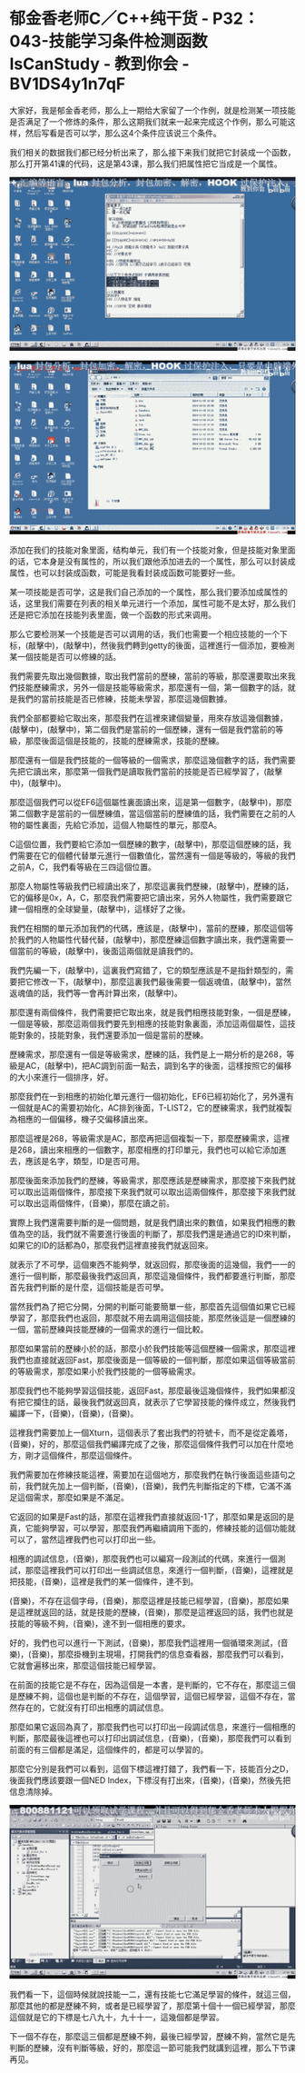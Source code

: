 # 郁金香老师C／C++纯干货 - P32：043-技能学习条件检测函数IsCanStudy - 教到你会 - BV1DS4y1n7qF

大家好，我是郁金香老师，那么上一期给大家留了一个作例，就是检测某一项技能是否满足了一个修炼的条件，那么这期我们就来一起来完成这个作例，那么可能这样，然后写看是否可以学，那么这4个条件应该说三个条件。

我们相关的数据我们都已经分析出来了，那么接下来我们就把它封装成一个函数，那么打开第41课的代码，这是第43课，那么我们把属性把它当成是一个属性。



![](img/e24f545b080a39503ad3bffc99e76d9a_1.png)

![](img/e24f545b080a39503ad3bffc99e76d9a_2.png)

添加在我们的技能对象里面，结构单元，我们有一个技能对象，但是技能对象里面的话，它本身是没有属性的，所以我们跟他添加进去的一个属性，那么可以封装成属性，也可以封装成函数，可能是我看封装成函数可能要好一些。

某一项技能是否可学，这是我们自己添加的一个属性，那么我们要添加成属性的话，这里我们需要在列表的相关单元进行一个添加，属性可能不是太好，那么我们还是把它添加在技能列表里面，做一个函数的形式来调用。

那么它要检测某一个技能是否可以调用的话，我们也需要一个相应技能的一个下标，(敲擊中)，(敲擊中)，然後我們轉到getty的後面，這裡進行一個添加，要檢測某一個技能是否可以修練的話。

我們需要先取出幾個數據，取出我們當前的歷練，當前的等級，那麼還要取出來我們技能歷練需求，另外一個是技能等級需求，那麼還有一個，第一個數字的話，就是我們的當前技能是否已修練，技能未學習，那麼這幾個數據。

我們全部都要給它取出來，那麼我們在這裡來建個變量，用來存放這幾個數據，(敲擊中)，(敲擊中)，第二個我們是當前的一個歷練，還有一個是我們當前的等級，那麼後面這個是技能的，技能的歷練需求，技能的歷練。

那麼還有一個是我們技能的一個等級的一個需求，那麼這幾個數字的話，我們需要先把它讀出來，那麼第一個我們是讀取我們當前的技能是否已經學習了，(敲擊中)，(敲擊中)。

那麼這個我們可以從EF6這個屬性裏面讀出來，這是第一個數字，(敲擊中)，那麼第二個數字是當前的一個歷練值，當這個當前的歷練值的話，我們需要在之前的人物的屬性裏面，先給它添加，這個人物屬性的單元，那麼A。

C這個位置，我們要給它添加一個歷練的數字，(敲擊中)，那麼這個歷練的話，我們需要在它的個體代替單元進行一個數值化，當然還有一個是等級的，等級的我們之前A，C，我們看等級在三四這個位置。

那麼人物屬性等級我們已經讀出來了，那麼這裏我們歷練，(敲擊中)，歷練的話，它的偏移是0x，A，C，那麼我們需要把它讀出來，另外人物屬性，我們需要跟它建一個相應的全球變量，(敲擊中)，這樣好了之後。

我們在相關的單元添加我們的代碼，應該是，(敲擊中)，當前的歷練，那麼這個等於我們的人物屬性代替代替，(敲擊中)，那麼歷練這個數字讀出來，我們還需要一個當前的等級，(敲擊中)，後面這兩個就是讀我們的。

我們先編一下，(敲擊中)，這裏我們寫錯了，它的類型應該是不是指針類型的，需要把它修改一下，(敲擊中)，那麼這裏我們最後需要一個返魂值，(敲擊中)，當然返魂值的話，我們等一會再計算出來，(敲擊中)。

那麼還有兩個條件，我們需要把它取出來，就是我們相應技能對象，一個是歷練，一個是等級，那麼這兩個我們要先到相應的技能對象裏面，添加這兩個屬性，這技能對象的，技能對象，我們還要添加一個是當前的歷練。

歷練需求，那麼還有一個是等級需求，歷練的話，我們是上一期分析的是268，等級是AC，(敲擊中)，把AC調到前面一點去，調到名字的後面，這樣按照它的偏移的大小來進行一個排序，好。

那麼我們在一到相應的初始化單元進行一個初始化，EF6已經初始化了，另外還有一個就是AC的需要初始化，AC排到後面，T-LIST2，它的歷練需求，我們就複製為相應的一個偏移，機子交偏移讀出來。

那麼這裡是268，等級需求是AC，那麼再把這個複製一下，那麼歷練需求，這裡是268，讀出來相應的一個數字，那麼相應的打印單元，我們也可以給它添加進去，應該是名字，類型，ID是否可用。

那麼後面來添加我們的歷練，等級需求，那麼應該是歷練需求，那麼接下來我們就可以取出這兩個條件，那麼接下來我們就可以取出這兩個條件，那麼接下來我們就可以取出這兩個條件，(音樂)，那麼在讀之前。

實際上我們還需要判斷的是一個問題，就是我們讀出來的數值，如果我們相應的數值為空的話，我們就不需要進行後面的判斷了，那麼我們還是通過它的ID來判斷，如果它的ID的話都為0，那麼我們這裡直接我們就返回來。

就表示了不可學，這個東西不能夠學，就返回假，那麼後面的這幾個，我們一一的進行一個判斷，那麼最後我們返回真，那麼這幾個條件，我們都要進行判斷，那麼首先我們判斷的是什麼，這個技能是否可學。

當然我們為了把它分開，分開的判斷可能要簡單一些，那麼首先這個值如果它已經學習了，那麼我們也返回，那麼就不用去調用這個技能，那麼然後這是一個歷練的一個，當前歷練與技能歷練的一個需求的進行一個比較。

那麼如果當前的歷練小於的話，那麼小於我們技能等這個歷練一個需求，那麼這裡我們也直接就返回Fast，那麼後面是一個等級的一個判斷，那麼如果這個等級當前的等級需求，那麼如果小於我們技能的一個等級需求。

那麼我們也不能夠學習這個技能，返回Fast，那麼最後這幾個條件，我們如果都沒有把它攔住的話，最後我們就返回真，就表示了它學習技能的條件成立，然後我們編譯一下，(音樂)，(音樂)，(音樂)。

這裡我們需要加上一個Xturn，這個表示了套出我們的符號卡，而不是從定義塔，(音樂)，好的，那麼這個我們編譯完成了之後，那麼這個條件我們可以加在什麼地方，剛才這個條件，那麼這個條件。

我們需要加在修練技能這裡，需要加在這個地方，那麼我們在執行後面這些語句之前，我們就先加上一個判斷，(音樂)，(音樂)，我們先判斷指定的下標，它滿不滿足這個需求，那麼如果是不滿足。

它返回的如果是Fast的話，那麼在這裡我們直接就返回-1了，那麼如果是返回的是真，它能夠學習，可以學習，那麼我們再繼續調用下面的，修練技能的這個功能就可以了，當然這裡我們也可以打印出一些。

相應的調試信息，(音樂)，那麼我們也可以編寫一段測試的代碼，來進行一個測試，那麼這裡我們可以打印出一些調試信息，來進行一個判斷，(音樂)，這裡就是把技能，(音樂)，這裡是我們的某一個條件，達不到。

(音樂)，不存在這個字母，(音樂)，那麼這裡是技能已經學習，(音樂)，那麼如果是這裡就返回的話，就是技能的歷練，(音樂)，那麼是這裡返回的話，我們也就是技能的等級不夠，(音樂)，達不到一個相應的要求。

好的，我們也可以進行一下測試，(音樂)，那麼我們這裡用一個循環來測試，(音樂)，(音樂)，那麼掛機到主現場，打開我們的信息查看器，那麼我們可以看到，它就會遍移出來，那麼這個技能已經學習。

在前面的技能它是不存在，因為這個是一本書，是判斷的，它不存在，那麼這三個是歷練不夠，這個也是判斷的不存在，這個學習，這個已經學習，這個不存在，當然存在的，它就沒有打印出相應的調試信息。

那麼如果它返回為真了，那麼我們也可以打印出一段調試信息，來進行一個相應的判斷，那麼最後這裡也可以打印出調試信息，(音樂)，(音樂)，那麼我們可以看到前面的有三個都是滿足，這個條件的，都是可以學習的。

那麼它分別是我們可以看到，這個下標這裡打錯了，我們看一下，技能百分之D，後面我們應該要跟一個NED Index，下標沒有打出來，(音樂)，(音樂)，然後先把信息清除掉。



![](img/e24f545b080a39503ad3bffc99e76d9a_4.png)

我們看一下，這個時候就說技能一二，還有技能七它滿足學習的條件，就這三個，那麼其他的都是歷練不夠，或者是已經學習了，那麼第十個十一個已經學習，那麼這個就是它的下標是七八九十，九十十一，這幾個都是學習。

下一個不存在，那麼這三個都是歷練不夠，最後已經學習，歷練不夠，當然它是先判斷的歷練，沒有判斷等級，好的，那麼這一節可能我們就講到這裡，那么下节课再见。

